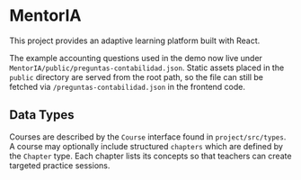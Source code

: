 # MentorIA

This project provides an adaptive learning platform built with React.

The example accounting questions used in the demo now live under
`MentorIA/public/preguntas-contabilidad.json`. Static assets placed in the
`public` directory are served from the root path, so the file can still be
fetched via `/preguntas-contabilidad.json` in the frontend code.

## Data Types

Courses are described by the `Course` interface found in `project/src/types`.
A course may optionally include structured `chapters` which are defined by the
`Chapter` type. Each chapter lists its concepts so that teachers can create
targeted practice sessions.

